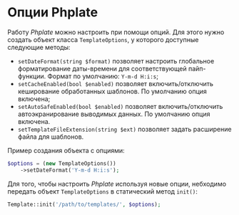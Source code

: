 # Опции Phplate

Работу *Phplate* можно настроить при помощи опций.
Для этого нужно создать объект класса `TemplateOptions`,
у которого доступные следующие методы:

* `setDateFormat(string $format)` позволяет настроить глобальное форматирование даты-времени для соответствующей пайп-функции. Формат по умолчанию: `Y-m-d H:i:s`;
* `setCacheEnabled(bool $enabled)` позволяет включить/отключить кеширование обработанных шаблонов. По умолчанию опция включена;
* `setAutoSafeEnabled(bool $enabled)` позволяет включить/отключить автоэкранирование выводимых данных. По умолчанию опция включена.
* `setTemplateFileExtension(string $ext)` позволяет задать расширение файла для шаблонов.


Пример создания объекта с опциями:
```php
$options = (new TemplateOptions())
    ->setDateFormat('Y-m-d H:i:s');
```

Для того, чтобы настроить *Phplate* используя новые опции, небходимо передать объект `TemplateOptions` в статический метод `init()`:

```php
Template::init('/path/to/templates/', $options);
```

